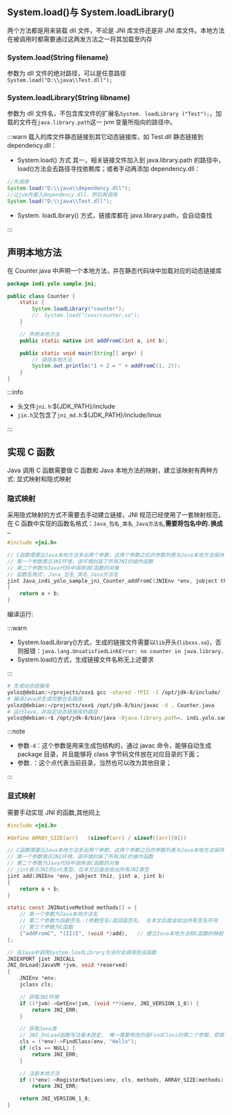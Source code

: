 ## System.load()与 System.loadLibrary()

两个方法都是用来装载 dll 文件，不论是 JNI 库文件还是非 JNI 库文件。本地方法在被调用时都需要通过这两发方法之一将其加载至内存

### System.load(String filename)

参数为 dll 文件的绝对路径，可以是任意路径`System.load("D:\\java\\Test.dll");`

### System.loadLibrary(String libname)

参数为 dll 文件名，不包含库文件的扩展名`System. loadLibrary ("Test");`，加载的文件在`java.library.path`这一 jvm 变量所指向的路径中。

:::warn
载入的库文件静态链接到其它动态链接库，如 Test.dll 静态链接到 dependency.dll：

- System.load() 方式
  其一，相关链接文件加入到 java.library.path 的路径中，load()方法会去路径寻找依赖库；或者手动再添加 dependency.dll：

```java
//先调用
System.load("D:\\java\\dependency.dll");
//让jvm先载入dependency.dll，然后再调用
System.load("D:\\java\\Test.dll");
```

- System. loadLibrary() 方式，链接库都在 java.library.path，会自动查找

:::

## 声明本地方法

在 Counter.java 中声明一个本地方法，并在静态代码块中加载对应的动态链接库

```java
package indi.yolo.sample.jni;

public class Counter {
    static {
        System.loadLibrary("counter");
        //  System.load("/xxx/counter.so");
    }

    // 声明本地方法
    public static native int addFromC(int a, int b);

    public static void main(String[] argv) {
        // 调用本地方法
        System.out.println("1 + 2 = " + addFromC(1, 2));
    }
}
```

:::info

- 头文件`jni.h`:${JDK_PATH}/include
- `jin.h`又包含了`jni_md.h`:${JDK_PATH}/include/linux

:::

## 实现 C 函数

Java 调用 C 函数需要做 C 函数和 Java 本地方法的映射，建立该映射有两种方式: 显式映射和隐式映射

### 隐式映射

采用隐式映射的方式不需要去手动建立链接，JNI 规范已经使用了一套映射规范，在 C 函数中实现的函数名格式：`Java_包名_类名_Java方法名`,**需要将包名中的`.`换成`_`**

```c
#include <jni.h>

// C函数需要比Java本地方法多出两个参数，这两个参数之后的参数列表与Java本地方法保持一致
// 第一个参数表示JNI环境，该环境封装了所有JNI的操作函数
// 第二个参数为Java代码中调用该C函数的对象
// 函数名格式: Java_包名_类名_Java方法名
jint Java_indi_yolo_sample_jni_Counter_addFromC(JNIEnv *env, jobject thiz, jint a, jint b)
{
    return a + b;
}
```

编译运行:

:::warn

- System.loadLibrary()方式，生成的链接文件需要以`lib`开头(`libxxx.so`)，否则报错：`java.lang.UnsatisfiedLinkError: no counter in java.library.`
- System.load()方式，生成链接文件名称无上述要求

:::

```bash
# 生成动态链接库
yoloz@debian:~/projects/xxx$ gcc -shared -fPIC -I /opt/jdk-8/include/ -I /opt/jdk-8/include/linux/  -o libcounter.so counter.c
# 编译Java并生成完整包名路径
yoloz@debian:~/projects/xxx$ /opt/jdk-8/bin/javac -d . Counter.java
# 运行Java，并指定动态链接库的路径
yoloz@debian:~$ /opt/jdk-8/bin/java -Djava.library.path=. indi.yolo.sample.jni.Counter
```

:::note

- 参数`-d`：这个参数是用来生成包结构的，通过 javac 命令，能够自动生成 package 目录，并且能够将 class 字节码文件放在对应目录的下面；
- 参数`.`：这个点代表当前目录，当然也可以改为其他目录；

:::

### 显式映射

需要手动实现 JNI 的函数,其他同上

```c
#include <jni.h>

#define ARRAY_SIZE(arr)   (sizeof(arr) / sizeof((arr)[0]))

// C函数需要比Java本地方法多出两个参数，这两个参数之后的参数列表与Java本地方法保持一致
// 第一个参数表示JNI环境，该环境封装了所有JNI的操作函数
// 第二个参数为Java代码中调用该C函数的对象
// jint表示JNI的int类型，在本文后面会给出所有JNI类型
jint add(JNIEnv *env, jobject thiz, jint a, jint b)
{
    return a + b;
}

static const JNINativeMethod methods[] = {
    // 第一个参数为Java本地方法名
    // 第二个参数为函数签名：(参数签名)返回值签名， 在本文后面会给出所有签名符号
    // 第三个参数为C函数
    {"addFromC", "(II)I", (void *)add},   // 建立Java本地方法和C函数的映射
};

// 在Java中调用System.loadLibrary方法时会调用到该函数
JNIEXPORT jint JNICALL
JNI_OnLoad(JavaVM *jvm, void *reserved)
{
    JNIEnv *env;
    jclass cls;

    // 获取JNI环境
    if ((*jvm)->GetEnv(jvm, (void **)&env, JNI_VERSION_1_8)) {
        return JNI_ERR;
    }

    // 获取Java类
    // JNI_OnLoad函数写法基本固定， 唯一需要修改的是FindClass的第二个参数，即类名
    cls = (*env)->FindClass(env, "Hello");
    if (cls == NULL) {
        return JNI_ERR;
    }

    // 注册本地方法
    if ((*env)->RegisterNatives(env, cls, methods, ARRAY_SIZE(methods)) < 0)
        return JNI_ERR;

    return JNI_VERSION_1_8;
}
```
